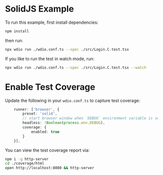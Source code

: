 # SolidJS Example

To run this example, first install dependencies:

```sh { name=install-solid }
npm install
```

then run:

```sh { name=test }
npx wdio run ./wdio.conf.ts --spec ./src/Login.C.test.tsx
```

If you like to run the test in watch mode, run:

```sh { name=test-watch }
npx wdio run ./wdio.conf.ts --spec ./src/Login.C.test.tsx --watch
```

# Enable Test Coverage

Update the following in your `wdio.conf.ts` to capture test coverage:

```ts
    runner: ['browser', {
        preset: 'solid',
        // start browser window when `DEBUG` environment variable is set
        headless: !Boolean(process.env.DEBUG),
        coverage: {
            enabled: true
        }
    }],
```

You can view the test coverage report via:

```sh
npm i -g http-server
cd ./coverage/html
open http://localhost:8080 && http-server
```